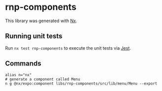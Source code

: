 # rnp-components

This library was generated with [Nx](https://nx.dev).

## Running unit tests

Run `nx test rnp-components` to execute the unit tests via [Jest](https://jestjs.io).

## Commands

```
alias n="nx"
# generate a component called Menu
n g @nx/expo:component libs/rnp-components/src/lib/menu/Menu --export
```
